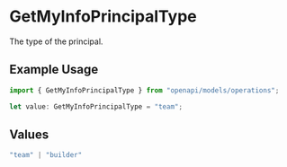 # GetMyInfoPrincipalType

The type of the principal.

## Example Usage

```typescript
import { GetMyInfoPrincipalType } from "openapi/models/operations";

let value: GetMyInfoPrincipalType = "team";
```

## Values

```typescript
"team" | "builder"
```